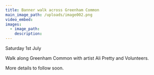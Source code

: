 ```yaml
---
title: Banner walk across Greenham Common
main_image_path: /uploads/image002.png
video_embed:
images:
  - image_path:
    description:
---
```



Saturday 1st July&nbsp;

Walk along Greenham Common with artist Ali Pretty and Volunteers.&nbsp;

More details to follow soon.